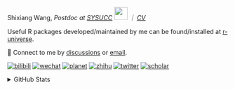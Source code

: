 
<p>Shixiang Wang, <em>Postdoc at <a href="https://sysucc.org.cn/">SYSUCC</a> <img src="https://media.giphy.com/media/WUlplcMpOCEmTGBtBW/giphy.gif" width="30">  ｜ <a href="https://shixiangwang.github.io/cv-shixiang/">CV</a>
</em></p>

Useful R packages developed/maintained by me can be found/installed at [r-universe](https://shixiangwang.r-universe.dev/).

💬 Connect to me by
[discussions](https://github.com/ShixiangWang/self-study/discussions) or [email](mailto:shixiang1994wang@gmail.com). 

[![bilibili](https://img.shields.io/badge/王诗翔-B站-yellow)](https://space.bilibili.com/11553374) [![wechat](https://img.shields.io/badge/王诗翔-微信公众号-important)](https://shixiangwang.github.io/home/logo/qrcode.jpg) [![planet](https://img.shields.io/badge/王诗翔-知识星球-blueviolet)](https://t.zsxq.com/rBqbIei)  [![zhihu](https://img.shields.io/badge/王诗翔-知乎-blue)](https://www.zhihu.com/people/shixiangwang) [![twitter](https://img.shields.io/badge/WangShxiang-twitter-ff69b4)](https://twitter.com/WangShxiang) [![scholar](https://img.shields.io/badge/ShixiangWang-Scholar-00ffff)](https://scholar.google.com/citations?user=FvNp0NkAAAAJ) 

<details>
 
<summary>GitHub Stats</summary>


<!--START_SECTION:waka-->
**🐱 My GitHub Data** 

> 📦 4.5 MB Used in GitHub's Storage 
 > 
> 🏆 213 Contributions in the Year 2024
 > 
> 🚫 Not Opted to Hire
 > 
> 📜 91 Public Repositories 
 > 
> 🔑 28 Private Repositories 
 > 
**I'm an Early 🐤** 

```text
🌞 Morning                2413 commits        ████░░░░░░░░░░░░░░░░░░░░░   16.48 % 
🌆 Daytime                5879 commits        ██████████░░░░░░░░░░░░░░░   40.15 % 
🌃 Evening                5326 commits        █████████░░░░░░░░░░░░░░░░   36.38 % 
🌙 Night                  1023 commits        ██░░░░░░░░░░░░░░░░░░░░░░░   06.99 % 
```
📅 **I'm Most Productive on Wednesday** 

```text
Monday                   2243 commits        ████░░░░░░░░░░░░░░░░░░░░░   15.32 % 
Tuesday                  2541 commits        ████░░░░░░░░░░░░░░░░░░░░░   17.36 % 
Wednesday                2611 commits        ████░░░░░░░░░░░░░░░░░░░░░   17.83 % 
Thursday                 2261 commits        ████░░░░░░░░░░░░░░░░░░░░░   15.44 % 
Friday                   2369 commits        ████░░░░░░░░░░░░░░░░░░░░░   16.18 % 
Saturday                 1123 commits        ██░░░░░░░░░░░░░░░░░░░░░░░   07.67 % 
Sunday                   1493 commits        ███░░░░░░░░░░░░░░░░░░░░░░   10.20 % 
```


**I Mostly Code in R** 

```text
R                        83 repos            █████████████░░░░░░░░░░░░   52.20 % 
Shell                    11 repos            ██░░░░░░░░░░░░░░░░░░░░░░░   06.92 % 
JavaScript               8 repos             █░░░░░░░░░░░░░░░░░░░░░░░░   05.03 % 
Jupyter Notebook         5 repos             █░░░░░░░░░░░░░░░░░░░░░░░░   03.14 % 
Rust                     4 repos             █░░░░░░░░░░░░░░░░░░░░░░░░   02.52 % 
```




 Last Updated on 01/02/2024 18:48:23 UTC
<!--END_SECTION:waka-->

> These Readme stats are generated using github action [awesome-readme-stats](https://github.com/anmol098/waka-readme-stats)

-----

**NOTE: Top languages does not indicate my skill level or anything like that. It is just a metric of which languages have been hosted by me on GitHub based on the usage across repositories.**

</details>
